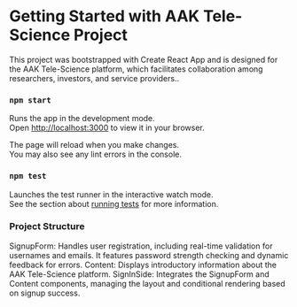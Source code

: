 # Getting Started with AAK Tele-Science Project

This project was bootstrapped with Create React App and is designed for the AAK Tele-Science platform, which facilitates collaboration among researchers, investors, and service providers..


### `npm start`

Runs the app in the development mode.\
Open [http://localhost:3000](http://localhost:3000) to view it in your browser.

The page will reload when you make changes.\
You may also see any lint errors in the console.

### `npm test`

Launches the test runner in the interactive watch mode.\
See the section about [running tests](https://facebook.github.io/create-react-app/docs/running-tests) for more information.

### Project Structure

SignupForm: Handles user registration, including real-time validation for usernames and emails. It features password strength checking and dynamic feedback for errors.
Content: Displays introductory information about the AAK Tele-Science platform.
SignInSide: Integrates the SignupForm and Content components, managing the layout and conditional rendering based on signup success.

